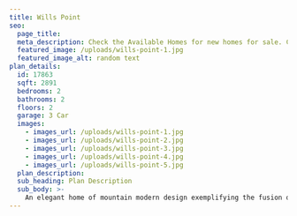 ```yaml
---
title: Wills Point
seo:
  page_title:
  meta_description: Check the Available Homes for new homes for sale. Constructed with quality craftmanship and materials in Green Bay, Wisconsin.
  featured_image: /uploads/wills-point-1.jpg
  featured_image_alt: random text
plan_details:
  id: 17863
  sqft: 2891
  bedrooms: 2
  bathrooms: 2
  floors: 2
  garage: 3 Car
  images:
    - images_url: /uploads/wills-point-1.jpg
    - images_url: /uploads/wills-point-2.jpg
    - images_url: /uploads/wills-point-3.jpg
    - images_url: /uploads/wills-point-4.jpg
    - images_url: /uploads/wills-point-5.jpg
  plan_description:
  sub_heading: Plan Description
  sub_body: >-
    An elegant home of mountain modern design exemplifying the fusion of the clean crisp linear look of a very modern design into a mountainous environment. Soaring expanse of glass and natural reclaimed wood allows the homeowner the open living environment sought after by most of today's homebuyers. Additionally, many very private spaces are incorporated within the design for the separation of lifestyles for each person of the family's individual requirements. There is even a safe room incorporated in the home for the safety of the family. Simply stated, an amazing statement of the homeowners lifestyle and status statement.
---
```

